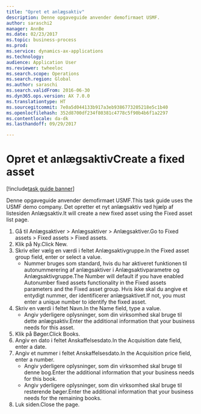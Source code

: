 ```yaml
--- 
title: "Opret et anlægsaktiv"
description: Denne opgaveguide anvender demofirmaet USMF.
author: saraschi2
manager: AnnBe
ms.date: 02/23/2017
ms.topic: business-process
ms.prod: 
ms.service: dynamics-ax-applications
ms.technology: 
audience: Application User
ms.reviewer: twheeloc
ms.search.scope: Operations
ms.search.region: Global
ms.author: saraschi
ms.search.validFrom: 2016-06-30
ms.dyn365.ops.version: AX 7.0.0
ms.translationtype: HT
ms.sourcegitcommit: 7e0a5d044133b917a3eb9386773205218e5c1b40
ms.openlocfilehash: 352d8700df234f80381c4778c5f90b4b6f1a2297
ms.contentlocale: da-dk
ms.lasthandoff: 09/29/2017

---
```

# <a name="create-a-fixed-asset"></a><span data-ttu-id="324c9-103">Opret et anlægsaktiv</span><span class="sxs-lookup"><span data-stu-id="324c9-103">Create a fixed asset</span></span>

[!include[task guide banner](../../includes/task-guide-banner.md)]

<span data-ttu-id="324c9-104">Denne opgaveguide anvender demofirmaet USMF.</span><span class="sxs-lookup"><span data-stu-id="324c9-104">This task guide uses the USMF demo company.</span></span>  <span data-ttu-id="324c9-105">Det opretter et nyt anlægsaktiv ved hjælp af listesiden Anlægsaktiv.</span><span class="sxs-lookup"><span data-stu-id="324c9-105">It will create a new fixed asset using the Fixed asset list page.</span></span>

1. <span data-ttu-id="324c9-106">Gå til Anlægsaktiver > Anlægsaktiver > Anlægsaktiver.</span><span class="sxs-lookup"><span data-stu-id="324c9-106">Go to Fixed assets > Fixed assets > Fixed assets.</span></span>
2. <span data-ttu-id="324c9-107">Klik på Ny.</span><span class="sxs-lookup"><span data-stu-id="324c9-107">Click New.</span></span>
3. <span data-ttu-id="324c9-108">Skriv eller vælg en værdi i feltet Anlægsaktivgruppe.</span><span class="sxs-lookup"><span data-stu-id="324c9-108">In the Fixed asset group field, enter or select a value.</span></span>
    * <span data-ttu-id="324c9-109">Nummer bruges som standard, hvis du har aktiveret funktionen til autonummerering af anlægsaktiver i Anlægsaktivparametre og Anlægsaktivgruppe.</span><span class="sxs-lookup"><span data-stu-id="324c9-109">The Number will default if you have enabled Autonumber fixed assets functionality in the Fixed assets parameters and the Fixed asset group.</span></span>  <span data-ttu-id="324c9-110">Hvis ikke skal du angive et entydigt nummer, der identificerer anlægsaktivet.</span><span class="sxs-lookup"><span data-stu-id="324c9-110">If not, you must enter a unique number to identify the fixed asset.</span></span>  
4. <span data-ttu-id="324c9-111">Skriv en værdi i feltet Navn.</span><span class="sxs-lookup"><span data-stu-id="324c9-111">In the Name field, type a value.</span></span>
    * <span data-ttu-id="324c9-112">Angiv yderligere oplysninger, som din virksomhed skal bruge til dette anlægsaktiv.</span><span class="sxs-lookup"><span data-stu-id="324c9-112">Enter the additional information that your business needs for this asset.</span></span>  
5. <span data-ttu-id="324c9-113">Klik på Bøger.</span><span class="sxs-lookup"><span data-stu-id="324c9-113">Click Books.</span></span>
6. <span data-ttu-id="324c9-114">Angiv en dato i feltet Anskaffelsesdato.</span><span class="sxs-lookup"><span data-stu-id="324c9-114">In the Acquisition date field, enter a date.</span></span>
7. <span data-ttu-id="324c9-115">Angiv et nummer i feltet Anskaffelsesdato.</span><span class="sxs-lookup"><span data-stu-id="324c9-115">In the Acquisition price field, enter a number.</span></span>
    * <span data-ttu-id="324c9-116">Angiv yderligere oplysninger, som din virksomhed skal bruge til denne bog.</span><span class="sxs-lookup"><span data-stu-id="324c9-116">Enter the additional information that your business needs for this book.</span></span>  
    * <span data-ttu-id="324c9-117">Angiv yderligere oplysninger, som din virksomhed skal bruge til resterende bøger.</span><span class="sxs-lookup"><span data-stu-id="324c9-117">Enter the additional information that your business needs for the remaining books.</span></span>  
8. <span data-ttu-id="324c9-118">Luk siden.</span><span class="sxs-lookup"><span data-stu-id="324c9-118">Close the page.</span></span>


